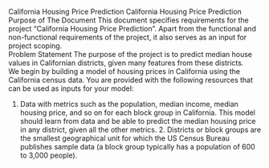 California Housing Price Prediction
California Housing Price Prediction Purpose of The Document 
This document specifies requirements for the project “California Housing Price Prediction”. Apart from the functional and non-functional requirements of the project, it also serves as an input for project scoping.  
Problem Statement 
The purpose of the project is to predict median house values in Californian districts, given many features from these districts.  
We begin by building a model of housing prices in California using the California census data. You are provided with the following resources that can be used as inputs for your model: 
1.	Data with metrics such as the population, median income, median housing price, and so on for each block group in California. This model should learn from data and be able to predict the median housing price in any district, given all the other metrics. 2. Districts or block groups are the smallest geographical unit for which the US Census Bureau publishes sample data (a block group typically has a population of 600 to 3,000 people).  
 

